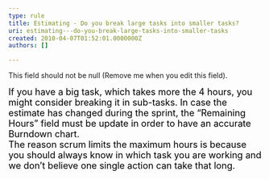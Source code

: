 ```yaml
---
type: rule
title: Estimating - Do you break large tasks into smaller tasks?
uri: estimating---do-you-break-large-tasks-into-smaller-tasks
created: 2010-04-07T01:52:01.0000000Z
authors: []

---
```




<span class='intro'> This field should not be null (Remove me when you edit this field). </span>


  <p style="margin&#58;0cm 0cm 0pt;vertical-align&#58;top;">
    <span style="color&#58;black;font-size&#58;13.5pt;">If you have a big task, which takes more the 4 hours, you might consider breaking it in sub-tasks. In case the estimate has changed during the sprint, the “Remaining Hours” field must be update in order to have an accurate Burndown chart.</span>
  </p>
<p style="margin&#58;0cm 0cm 0pt;vertical-align&#58;top;"><span style="color&#58;black;font-size&#58;13.5pt;">The reason scrum limits the maximum hours is because you should always know in which task you are working and we don’t believe one single action can take that long.</span></p>



